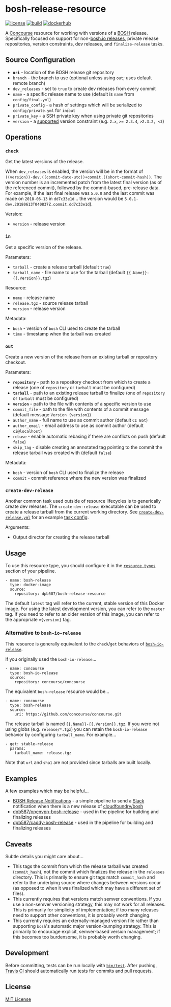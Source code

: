 # bosh-release-resource

[![license](https://img.shields.io/badge/license-mit-blue.svg?longCache=true)](LICENSE) [![build](https://travis-ci.org/dpb587/bosh-release-resource.svg)](https://travis-ci.org/dpb587/bosh-release-resource) [![dockerhub](https://img.shields.io/badge/dockerhub-latest-green.svg?longCache=true)](https://hub.docker.com/r/dpb587/bosh-release-resource/)

A [Concourse](https://concourse-ci.org/) resource for working with versions of a [BOSH](https://bosh.io/) release. Specifically focused on support for non-[bosh.io releases](https://bosh.io/releases), private release repositories, version constraints, dev releases, and `finalize-release` tasks.


## Source Configuration

 * **`uri`** - location of the BOSH release git repository
 * `branch` - the branch to use (optional unless using `out`; uses default remote branch)
 * `dev_releases` - set to `true` to create dev releases from every commit
 * `name` - a specific release name to use (default is `name` from `config/final.yml`)
 * `private_config` - a hash of settings which will be serialized to `config/private.yml` for `in`/`out`
 * `private_key` - a SSH private key when using private git repositories
 * `version` - a [supported](https://github.com/Masterminds/semver#basic-comparisons) version constraint (e.g. `2.x`, `>= 2.3.4`, `>2.3.2, <3`)


## Operations

### `check`

Get the latest versions of the release.

When `dev_releases` is enabled, the version will be in the format of `((version))-dev.((commit-date-utc))+commit.((short-commit-hash))`. The version number is an incremented patch from the latest final version (as of the referenced commit), followed by the commit-based, pre-release data. For example, if the last final release was `5.0.0` and the last commit was made on `2018-06-13` in `dd7c33e1d`... the version would be `5.0.1-dev.20180613T040837Z.commit.dd7c33e1d`).

Version:

 * `version` - release version


### `in`

Get a specific version of the release.

Parameters:

 * `tarball` - create a release tarball (default `true`)
 * `tarball_name` - file name to use for the tarball (default `{{.Name}}-{{.Version}}.tgz`)

Resource:

 * `name` - release name
 * `release.tgz` - source release tarball
 * `version` - release version

Metadata:

 * `bosh` - version of `bosh` CLI used to create the tarball
 * `time` - timestamp when the tarball was created


### `out`

Create a new version of the release from an existing tarball or repository checkout.

Parameters:

 * **`repository`** - path to a repository checkout from which to create a release (one of `repository` or `tarball` must be configured)
 * **`tarball`** - path to an existing release tarball to finalize (one of `repository` or `tarball` must be configured)
 * **`version`** - path to the file with contents of a specific version to use
 * `commit_file` - path to the file with contents of a commit message (default message `Version {version}`)
 * `author_name` - full name to use as commit author (default `CI Bot`)
 * `author_email` - email address to use as commit author (default `ci@localhost`)
 * `rebase` - enable automatic rebasing if there are conflicts on push (default `false`)
 * `skip_tag` - disable creating an annotated tag pointing to the commit the release tarball was created with (default `false`)

Metadata:

 * `bosh` - version of `bosh` CLI used to finalize the release
 * `commit` - commit reference where the new version was finalized


### `create-dev-release`

Another common task used outside of resource lifecycles is to generically create dev releases. The `create-dev-release` executable can be used to create a release tarball from the current working directory. See [`create-dev-release.yml`](tasks/create-dev-release.yml) for an example [task config](https://concourse-ci.org/tasks.html).

Arguments:

 * Output director for creating the release tarball


## Usage

To use this resource type, you should configure it in the [`resource_types`](https://concourse-ci.org/resource-types.html) section of your pipeline.

    - name: bosh-release
      type: docker-image
      source:
        repository: dpb587/bosh-release-resource

The default `latest` tag will refer to the current, stable version of this Docker image. For using the latest development version, you can refer to the `master` tag. If you need to refer to an older version of this image, you can refer to the appropriate `v{version}` tag.


### Alternative to `bosh-io-release`

This resource is generally equivalent to the `check`/`get` behaviors of [`bosh-io-release`](https://github.com/concourse/bosh-io-release-resource).

If you originally used the `bosh-io-release`...

    - name: concourse
      type: bosh-io-release
      source:
        repository: concourse/concourse

The equivalent `bosh-release` resource would be...

    - name: concourse
      type: bosh-release
      source:
        uri: https://github.com/concourse/concourse.git

The release tarball is named `{{.Name}}-{{.Version}}.tgz`. If you were not using globs (e.g. `release/*.tgz`) you can retain the `bosh-io-release` behavior by configuring `tarball_name`. For example...

    - get: stable-release
      params:
        tarball_name: release.tgz

Note that `url` and `sha1` are not provided since tarballs are built locally.


## Examples

A few examples which may be helpful...

 * [BOSH Release Notifications](examples/bosh-release-notifications.yml) - a simple pipeline to send a [Slack](https://slack.com/) notification when there is a new release of [cloudfoundry/bosh](https://github.com/cloudfoundry/bosh)
 * [dpb587/openvpn-bosh-release](https://github.com/dpb587/openvpn-bosh-release/blob/master/ci/pipelines/main.yml) - used in the pipeline for building and finalizing releases
 * [dpb587/caddy-bosh-release](https://github.com/dpb587/caddy-bosh-release/blob/master/ci/pipelines/main.yml) - used in the pipeline for building and finalizing releases


## Caveats

Subtle details you might care about...

 * This tags the commit from which the release tarball was created (`commit_hash`), not the commit which finalizes the release in the `releases` directory. This is primarily to ensure git tags match `commit_hash` and refer to the underlying source where changes between versions occur (as opposed to when it was finalized which may have a different set of files).
 * This currently requires that versions match semver conventions. If you use a non-semver versioning strategy, this may not work for all releases. This is primarily for simplicity of implementation; if too many releases need to support other conventions, it is probably worth changing.
 * This currently requires an externally-managed version file rather than supporting `bosh`'s automatic major version-bumping strategy. This is primarily to encourage explicit, semver-based version management; if this becomes too burdensome, it is probably worth changing.


## Development

Before committing, tests can be run locally with [`bin/test`](bin/test). After pushing, [Travis CI](https://travis-ci.org/) should automatically run tests for commits and pull requests.


## License

[MIT License](LICENSE)
